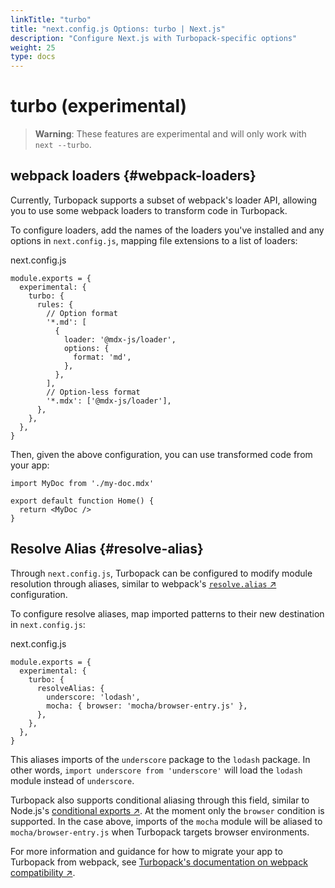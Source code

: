```yaml
---
linkTitle: "turbo"
title: "next.config.js Options: turbo | Next.js"
description: "Configure Next.js with Turbopack-specific options"
weight: 25
type: docs
---
```


# turbo (experimental)

> **Warning**: These features are experimental and will only work with `next --turbo`.
> 

## webpack loaders {#webpack-loaders}

Currently, Turbopack supports a subset of webpack's loader API, allowing you to use some webpack loaders to transform code in Turbopack.

To configure loaders, add the names of the loaders you've installed and any options in `next.config.js`, mapping file extensions to a list of loaders:


next.config.js
```
module.exports = {
  experimental: {
    turbo: {
      rules: {
        // Option format
        '*.md': [
          {
            loader: '@mdx-js/loader',
            options: {
              format: 'md',
            },
          },
        ],
        // Option-less format
        '*.mdx': ['@mdx-js/loader'],
      },
    },
  },
}
```

Then, given the above configuration, you can use transformed code from your app:

```
import MyDoc from './my-doc.mdx'
 
export default function Home() {
  return <MyDoc />
}
```

## Resolve Alias {#resolve-alias}

Through `next.config.js`, Turbopack can be configured to modify module resolution through aliases, similar to webpack's [`resolve.alias` ↗](https://webpack.js.org/configuration/resolve/#resolvealias) configuration.

To configure resolve aliases, map imported patterns to their new destination in `next.config.js`:


next.config.js
```
module.exports = {
  experimental: {
    turbo: {
      resolveAlias: {
        underscore: 'lodash',
        mocha: { browser: 'mocha/browser-entry.js' },
      },
    },
  },
}
```

This aliases imports of the `underscore` package to the `lodash` package. In other words, `import underscore from 'underscore'` will load the `lodash` module instead of `underscore`.

Turbopack also supports conditional aliasing through this field, similar to Node.js's [conditional exports ↗](https://nodejs.org/docs/latest-v18.x/api/packages.html#conditional-exports). At the moment only the `browser` condition is supported. In the case above, imports of the `mocha` module will be aliased to `mocha/browser-entry.js` when Turbopack targets browser environments.

For more information and guidance for how to migrate your app to Turbopack from webpack, see [Turbopack's documentation on webpack compatibility ↗](https://turbo.build/pack/docs/migrating-from-webpack).

